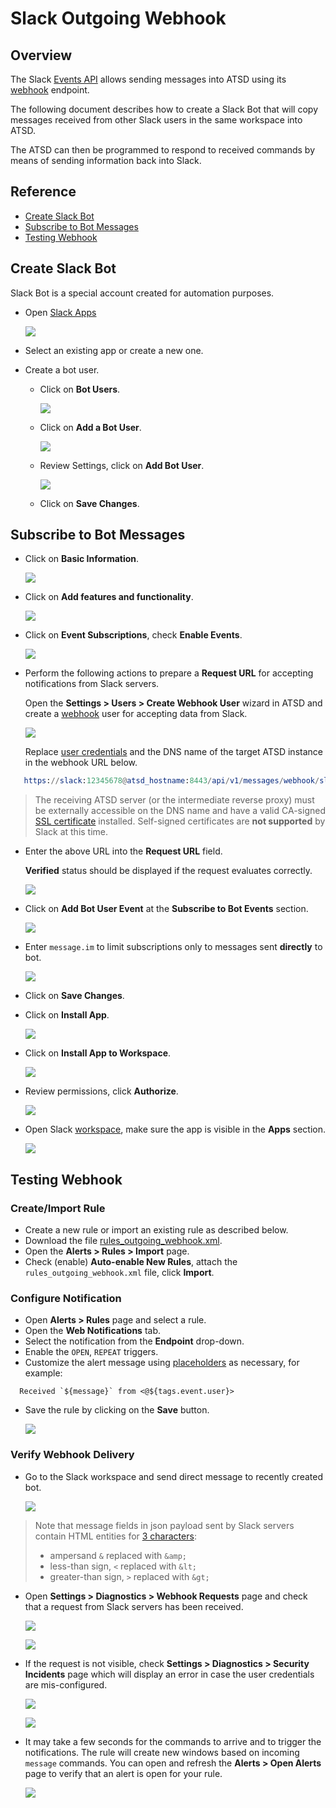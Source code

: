 # Slack Outgoing Webhook

## Overview

The Slack [Events API](https://api.slack.com/events-api#receiving_events) allows sending messages into ATSD using its [webhook](../../api/data/messages/webhook.md) endpoint.

The following document describes how to create a Slack Bot that will copy messages received from other Slack users in the same workspace into ATSD.

The ATSD can then be programmed to respond to received commands by means of sending information back into Slack.

## Reference

* [Create Slack Bot](#create-slack-bot)
* [Subscribe to Bot Messages](#subscribe-to-bot-messages)
* [Testing Webhook](#testing-webhook)

## Create Slack Bot

Slack Bot is a special account created for automation purposes.

* Open [Slack Apps](https://api.slack.com/apps/)

   ![](images/outgoing_webhook_slack_1.png)

* Select an existing app or create a new one.

* Create a bot user.

  * Click on **Bot Users**.

    ![](images/outgoing_webhook_slack_2.png)

  * Click on **Add a Bot User**.

    ![](images/outgoing_webhook_slack_3.png)

  * Review Settings, click on **Add Bot User**.

    ![](images/outgoing_webhook_slack_4.png)

  * Click on **Save Changes**.

## Subscribe to Bot Messages

* Click on **Basic Information**.

   ![](images/outgoing_webhook_slack_5.png)

* Click on **Add features and functionality**.

   ![](images/outgoing_webhook_slack_6.png)

* Click on **Event Subscriptions**, check **Enable Events**.

   ![](images/outgoing_webhook_slack_7.png)

* Perform the following actions to prepare a **Request URL** for accepting notifications from Slack servers.

  Open the **Settings > Users > Create Webhook User** wizard in ATSD and create a [webhook](../../api/data/messages/webhook.md#webhook-user-wizard) user for accepting data from Slack.

  ![](images/outgoing_webhook_slack_user.png)

  Replace [user credentials](../../api/data/messages/webhook.md#authentication) and the DNS name of the target ATSD instance in the webhook URL below.

```elm
   https://slack:12345678@atsd_hostname:8443/api/v1/messages/webhook/slack?command.message=event.text&command.date=event.ts&exclude=event.event_ts&exclude=event_time&exclude=event.icons.image*&exclude=*thumb*&exclude=token&exclude=event_id&exclude=event.message.edited.ts&exclude=*.ts
```

  > The receiving ATSD server (or the intermediate reverse proxy) must be externally accessible on the DNS name and have a valid CA-signed [SSL certificate](../../administration/ssl-ca-signed.md) installed. Self-signed certificates are **not supported** by Slack at this time.

* Enter the above URL into the **Request URL** field.

   **Verified** status should be displayed if the request evaluates correctly.

   ![](images/outgoing_webhook_slack_8.png)

* Click on **Add Bot User Event** at the **Subscribe to Bot Events** section.

   ![](images/outgoing_webhook_slack_9.png)

* Enter `message.im` to limit subscriptions only to messages sent **directly** to bot.

   ![](images/outgoing_webhook_slack_10.png)

* Click on **Save Changes**.

* Click on **Install App**.

   ![](images/outgoing_webhook_slack_11.png)

* Click on **Install App to Workspace**.

   ![](images/outgoing_webhook_slack_12.png)

* Review permissions, click **Authorize**.

   ![](images/outgoing_webhook_slack_13.png)

* Open Slack [workspace](https://my.slack.com/), make sure the app is visible in the **Apps** section.

   ![](images/outgoing_webhook_slack_14.png)

## Testing Webhook

### Create/Import Rule

* Create a new rule or import an existing rule as described below.
* Download the file [rules_outgoing_webhook.xml](resources/rules_outgoing_webhook.xml).
* Open the **Alerts > Rules > Import** page.
* Check (enable) **Auto-enable New Rules**, attach the `rules_outgoing_webhook.xml` file, click **Import**.

### Configure Notification

* Open **Alerts > Rules** page and select a rule.
* Open the **Web Notifications** tab.
* Select the notification from the **Endpoint** drop-down.
* Enable the `OPEN`, `REPEAT` triggers.
* Customize the alert message using [placeholders](../placeholders.md) as necessary, for example:

```ls
  Received `${message}` from <@${tags.event.user}>
```

* Save the rule by clicking on the **Save** button.

    ![](images/outgoing_webhook_slack_15.png)

### Verify Webhook Delivery

* Go to the Slack workspace and send direct message to recently created bot.

    ![](images/outgoing_webhook_slack_16.png)

> Note that message fields in json payload sent by Slack servers contain HTML entities for [3 characters](https://api.slack.com/docs/message-formatting#how_to_escape_characters):
> * ampersand `&` replaced with `&amp;`
> * less-than sign, `<` replaced with `&lt;`
> * greater-than sign, `>` replaced with `&gt;`

* Open **Settings > Diagnostics > Webhook Requests** page and check that a request from Slack servers has been received.

    ![](images/outgoing_webhook_slack_18.png)

    ![](images/outgoing_webhook_slack_19.png)

* If the request is not visible, check **Settings > Diagnostics > Security Incidents** page which will display an error in case the user credentials are mis-configured.

    ![](images/outgoing_webhook_slack_20.png)

    ![](images/outgoing_webhook_slack_21.png)

* It may take a few seconds for the commands to arrive and to trigger the notifications. The rule will create new windows based on incoming `message` commands. You can open and refresh the **Alerts > Open Alerts** page to verify that an alert is open for your rule.

    ![](images/outgoing_webhook_slack_17.png)
